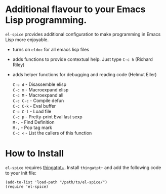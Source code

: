# Additional flavour to your Emacs Lisp programming.

`el-spice` provides additional configuration to make programming in Emacs Lisp more enjoyable.

 * turns on `eldoc` for all emacs lisp files
 * adds functions to provide contextual help. Just type `C-c h` (Richard Riley)
 * adds helper functions for debugging and reading code (Helmut Eller)
 
   `C-c d`   - Disassemble elisp  
   `C-c m`   - Macroexpand elisp  
   `C-c M`   - Macroexpand all  
   `C-c C-c` - Compile defun  
   `C-c C-k` - Eval buffer  
   `C-c C-l` - Load file  
   `C-c p`   - Pretty-print Eval last sexp  
   `M-.`     - Find Definition  
   `M-,`     - Pop tag mark  
   `C-c <`   - List the callers of this function  

# How to Install

`el-spice` requires [thingatpt+](http://www.emacswiki.org/emacs/thingatpt+.el). 
Install `thingatpt+` and add the following code to your init file:

```emacs-lisp
(add-to-list 'load-path "/path/to/el-spice/")
(require 'el-spice)
```

